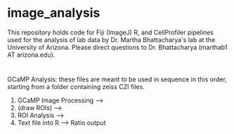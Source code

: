 # image_analysis
This repository holds code for Fiji (ImageJ) R, and CellProfiler pipelines used for the analysis of lab data by Dr. Martha Bhattacharya's lab at the University of Arizona. Please direct questions to Dr. Bhattacharya (marthab1 AT arizona.edu).
#
#
GCaMP Analysis: these files are meant to be used in sequence in this order, starting from a folder containing zeiss CZI files. 

1) GCaMP Image Processing --> 
2) (draw ROIs) --> 
3) ROI Analysis --> 
4) Text file into R --> Ratio output

